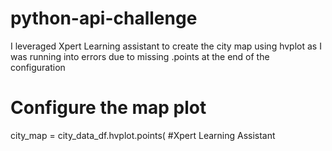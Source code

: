 # python-api-challenge
I leveraged Xpert Learning assistant to create the city map using hvplot as I was running into errors due to missing .points at the end of the configuration
  # Configure the map plot
  city_map = city_data_df.hvplot.points( #Xpert Learning Assistant

  

